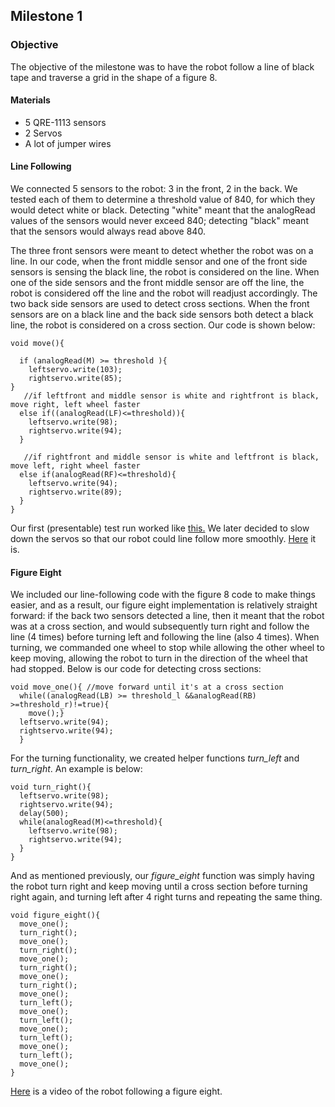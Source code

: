 ## Milestone 1

### Objective

The objective of the milestone was to have the robot follow a line of black tape and traverse a grid in the shape of a figure 8.

#### Materials
- 5 QRE-1113 sensors
- 2 Servos 
- A lot of jumper wires

#### Line Following

We connected 5 sensors to the robot: 3 in the front, 2 in the back. We tested each of them to determine a threshold value of 840, for which they would detect white or black. Detecting "white" meant that the analogRead values of the sensors would never exceed 840; detecting "black" meant that the sensors would always read above 840.

The three front sensors were meant to detect whether the robot was on a line. In our code, when the front middle sensor and one of the front side sensors is sensing the black line, the robot is considered on the line. When one of the side sensors and the front middle sensor are off the line, the robot is considered off the line and the robot will readjust accordingly. The two back side sensors are used to detect cross sections. When the front sensors are on a black line and the back side sensors both detect a black line, the robot is considered on a cross section. Our code is shown below:
  
    void move(){
  
      if (analogRead(M) >= threshold ){
        leftservo.write(103);     
        rightservo.write(85); 
    } 
       //if leftfront and middle sensor is white and rightfront is black, move right, left wheel faster
      else if((analogRead(LF)<=threshold)){
        leftservo.write(98);     
        rightservo.write(94);
      }

       //if rightfront and middle sensor is white and leftfront is black, move left, right wheel faster
      else if(analogRead(RF)<=threshold){
        leftservo.write(94);     
        rightservo.write(89);
      }
    }
  
Our first (presentable) test run worked like [this.](https://youtu.be/_Q0ooO84H1s)
We later decided to slow down the servos so that our robot could line follow more smoothly. [Here](https://youtu.be/zvR32bmpkww) it is.




#### Figure Eight

We included our line-following code with the figure 8 code to make things easier, and as a result, our figure eight implementation is relatively straight forward: if the back two sensors detected a line, then it meant that the robot was at a cross section, and would subsequently turn right and follow the line (4 times) before turning left and following the line (also 4 times). When turning, we commanded one wheel to stop while allowing the other wheel to keep moving, allowing the robot to turn in the direction of the wheel that had stopped. Below is our code for detecting cross sections:

    void move_one(){ //move forward until it's at a cross section
      while((analogRead(LB) >= threshold_l &&analogRead(RB) >=threshold_r)!=true){
        move();}
      leftservo.write(94);     
      rightservo.write(94);   
      }

  
For the turning functionality, we created helper functions _turn_left_ and _turn_right_. An example is below: 

    void turn_right(){
      leftservo.write(98);      
      rightservo.write(94);
      delay(500);
      while(analogRead(M)<=threshold){
        leftservo.write(98);     
        rightservo.write(94);
      }
    }
    
And as mentioned previously, our _figure_eight_ function was simply having the robot turn right and keep moving until a cross section before turning right again, and turning left after 4 right turns and repeating the same thing.

    void figure_eight(){ 
      move_one();
      turn_right();
      move_one();
      turn_right();
      move_one();
      turn_right();
      move_one();
      turn_right();
      move_one();
      turn_left();
      move_one();
      turn_left();
      move_one();
      turn_left();
      move_one();
      turn_left();
      move_one();
    }

 
[Here](https://youtu.be/_kyliNbJiFA) is a video of the robot following a figure eight.



